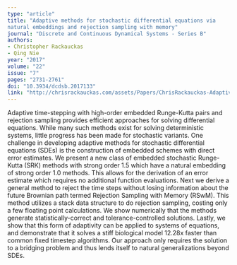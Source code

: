 ```yaml
---
type: "article"
title: "Adaptive methods for stochastic differential equations via
natural embeddings and rejection sampling with memory"
journal: "Discrete and Continuous Dynamical Systems - Series B"
authors:
- Christopher Rackauckas
- Qing Nie
year: "2017"
volume: "22"
issue: "7"
pages: "2731-2761"
doi: "10.3934/dcdsb.2017133"
link: "http://chrisrackauckas.com/assets/Papers/ChrisRackauckas-AdaptiveSRK.pdf"
---
```


Adaptive time-stepping with high-order embedded Runge-Kutta pairs and rejection sampling provides efficient approaches for solving differential equations. While many such methods exist for solving deterministic systems, little progress has been made for stochastic variants. One challenge in developing adaptive methods for stochastic differential equations (SDEs) is the construction of embedded schemes with direct error estimates. We present a new class of embedded stochastic Runge-Kutta (SRK) methods with strong order 1.5 which have a natural embedding of strong order 1.0 methods. This allows for the derivation of an error estimate which requires no additional function evaluations. Next we derive a general method to reject the time steps without losing information about the future Brownian path termed Rejection Sampling with Memory (RSwM). This method utilizes a stack data structure to do rejection sampling, costing only a few floating point calculations. We show numerically that the methods generate statistically-correct and tolerance-controlled solutions. Lastly, we show that this form of adaptivity can be applied to systems of equations, and demonstrate that it solves a stiff biological model 12.28x faster than common fixed timestep algorithms. Our approach only requires the solution to a bridging problem and thus lends itself to natural generalizations beyond SDEs.
